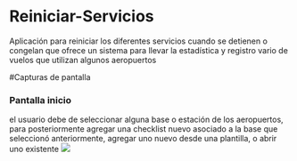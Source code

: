 # Reiniciar-Servicios
Aplicación para reiniciar los diferentes servicios cuando se detienen o congelan que ofrece un sistema para llevar la estadística y registro vario de vuelos que utilizan algunos aeropuertos 

#Capturas de pantalla
### Pantalla inicio
el usuario debe de seleccionar alguna base o estación de los aeropuertos, para posteriormente agregar una checklist nuevo asociado a la base que seleccionó anteriormente, agregar uno nuevo desde una plantilla, o abrir uno existente
<img src="Imagenes/Login.png">
